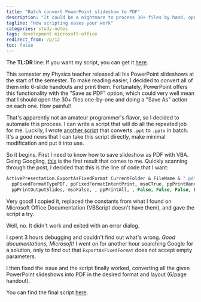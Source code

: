 ```yaml
---
title: "Batch convert PowerPoint slideshow to PDF"
description: "It could be a nightmare to process 30+ files by hand, opening each one and then saving as PDF. But that nightmare was bypassed, with a VBScript."
tagline: "How scripting eases your work"
categories: study-notes
tags: development microsoft-office
redirect_from: /p/12
toc: false
---
```


The **TL:DR** line: If you want my script, you can get it [here][1].

This semester my Physics teacher released all his PowerPoint slideshows at the start of the semester.
To make reading easier, I decided to convert all of them into 6-slide handouts and print them.
Fortunately, PowerPoint offers this functionality with the "Save as PDF" option, which could very well mean that I should open the 30+ files one-by-one and doing a "Save As" action on each one.
How painful!

That's apparently not an amateur programmer's flavor, so I decided to automate this process. I can write a script that will do all the repeated job for me.
Luckily, I wrote [another script][1] that converts `.ppt` to `.pptx` in batch. It's a good news that I can take this script directly, make minimal modification and put it into use.

So it begins. First I need to know how to save slideshow as PDF with VBA.
Going Googling, [this][2] is the first result that comes to me.
Quickly scanning through the post, I decided that this is the line of code that I want:

```vb
ActivePresentation.ExportAsFixedFormat CurrentFolder & FileName & ".pdf", _
  ppFixedFormatTypePDF, ppFixedFormatIntentPrint, msoCTrue, ppPrintHandoutHorizontalFirst, _
  ppPrintOutputSlides, msoFalse, , ppPrintAll, , False, False, False, False, False
```

Very good! I copied it, replaced the constants from what I found on Microsoft Office Documentation (VBScript doesn't have them), and gave the script a try.

Well, no. It didn't work and exited with an error dialog.

I spent 3 hours debugging and couldn't find out what's wrong. *Good documentations, Microsoft!* I went on for another hour searching Google for a solution, only to find out that `ExportAsFixedFormat` does not accept empty parameters.

I then fixed the issue and the script finally worked, converting all the given PowerPoint slideshows into PDF in the desired format and layout (6/page handout).

You can find the final script [here][1].


  [1]: https://github.com/iBug/vbsGadgets/blob/master/AutoConvOffice/MassConv_PPTX-PDF.vbs
  [2]: https://www.thespreadsheetguru.com/the-code-vault/powerpoint-vba-save-presentation-as-pdf-in-same-folder
